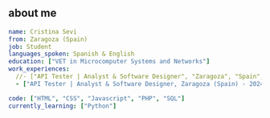 ## about me <!-- <img src="https://media.giphy.com/media/mGcNjsfWAjY5AEZNw6/giphy.gif" width="50"> -->

```yaml
name: Cristina Sevi
from: Zaragoza (Spain)
job: Student
languages_spoken: Spanish & English
education: ["VET in Microcomputer Systems and Networks"]
work_experiences: 
  //- ["API Tester | Analyst & Software Designer", "Zaragoza", "Spain", "2024"]
  - ["API Tester | Analyst & Software Designer, Zaragoza (Spain) - 2024"]

code: ["HTML", "CSS", "Javascript", "PHP", "SQL"]
currently_learning: ["Python"]
```
